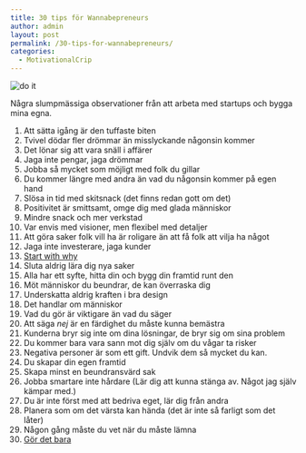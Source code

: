 ```yaml
---
title: 30 tips för Wannabepreneurs
author: admin
layout: post
permalink: /30-tips-for-wannabepreneurs/
categories:
  - MotivationalCrip
---
```


<img src="http://media.giphy.com/media/io7yBs6CsXuAE/giphy.gif" alt="do it" class="alignright">

<p class="lead">Några slumpmässiga observationer från att arbeta med startups och bygga mina egna.</p>

1. Att sätta igång är den tuffaste biten
2. Tvivel dödar fler drömmar än misslyckande någonsin kommer
3. Det lönar sig att vara snäll i affärer
4. Jaga inte pengar, jaga drömmar
5. Jobba så mycket som möjligt med folk du gillar
6. Du kommer längre med andra än vad du någonsin kommer på egen hand
7. Slösa in tid med skitsnack (det finns redan gott om det)
8. Positivitet är smittsamt, omge dig med glada människor
9. Mindre snack och mer verkstad
10. Var envis med visioner, men flexibel med detaljer
11. Att göra saker folk vill ha är roligare än att få folk att vilja ha något
12. Jaga inte investerare, jaga kunder
13. [Start with why][1]
14. Sluta aldrig lära dig nya saker
15. Alla har ett syfte, hitta din och bygg din framtid runt den
16. Möt människor du beundrar, de kan överraska dig
17. Underskatta aldrig kraften i bra design
18. Det handlar om människor
19. Vad du gör är viktigare än vad du säger
20. Att säga _nej_ är en färdighet du måste kunna bemästra
21. Kunderna bryr sig inte om dina lösningar, de bryr sig om sina problem
22. Du kommer bara vara sann mot dig själv om du vågar ta risker
23. Negativa personer är som ett gift. Undvik dem så mycket du kan.
24. Du skapar din egen framtid
25. Skapa minst en beundransvärd sak
26. Jobba smartare inte hårdare (Lär dig att kunna stänga av. Något jag själv kämpar med.)
27. Du är inte först med att bedriva eget, lär dig från andra
28. Planera som om det värsta kan hända (det är inte så farligt som det låter)
29. Någon gång måste du vet när du måste lämna
30. [Gör det bara][2]

[1]: http://johniehjelm.me/start-with-why-simon-sinek
[2]: http://johniehjelm.me/gor-det-bara
